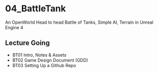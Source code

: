 # 04_BattleTank
An OpenWorld Head to head Battle of Tanks, Simple AI, Terrain in Unreal Engine 4

## Lecture Going

* BT01 Intro, Notes & Assets
* BT02 Game Design Document (GDD)
* BT03 Setting Up a Github Repo


